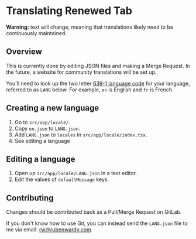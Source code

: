 # Translating Renewed Tab

**Warning:** text will change, meaning that translations likely need to be
continuously maintained.

## Overview

This is currently done by editing JSON files and making a Merge Request.
In the future, a website for community translations will be set up.

You'll need to look up the two letter
[639-1 language code](https://en.wikipedia.org/wiki/List_of_ISO_639-1_codes)
for your language, referred to as `LANG` below.
For example, `en` is English and `fr` is French.

## Creating a new language

1. Go to `src/app/locale/`.
2. Copy `en.json` to `LANG.json`.
3. Add `LANG.json` to `locales` in `src/app/locale/index.tsx`.
4. See editing a language

## Editing a language

1. Open up `src/app/locale/LANG.json` in a text editor.
2. Edit the values of `defaultMessage` keys.

## Contributing

Changes should be contributed back as a Pull/Merge Request on GitLab.

If you don't know how to use Git, you can instead send the `LANG.json` file to
me via email: rw@rubenwardy.com.
